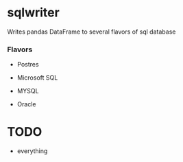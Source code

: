 # sqlwriter

Writes pandas DataFrame to several flavors of sql database

### Flavors

- Postres

- Microsoft SQL

- MYSQL

- Oracle


# TODO

- everything
